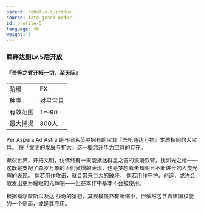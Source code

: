 ```yaml
---
parent: romulus-quirinus
source: fate-grand-order
id: profile-5
language: zh
weight: 5
---
```


### 羁绊达到Lv.5后开放

#### 『吾等之臂开拓一切，至天际』

<table>
  <tr><td>阶级</td><td>EX</td></tr>
  <tr><td>种类</td><td>对星宝具</td></tr>
  <tr><td>有效范围</td><td>1～90</td></tr>
  <tr><td>最大捕捉</td><td>800人</td></tr>
</table>


Per Aspera Ad Astra
是与同名英灵拥有的宝具『吾枪通达万物』本质相同的大宝具。
将「文明的发展与扩大」这一概念升华为宝具的存在。

撕裂世界，开拓文明，仿佛终有一天能抵达群星之宙的浪漫双臂，犹如光之枪——
这既是支配了森罗万象的人们傲慢的表现，也是梦想着未知明日不断进步的人类光辉的表现。
倘若用作攻击，就会带来巨大的破坏。
倘若用作守护、创造，或许会散发出更为耀眼的光辉吧——但在本作中基本不会被使用。

根据福尔摩斯以及达·芬奇的猜想，其规模虽然有所缩小，但依然包含着建国权能的一个侧面，或是其应用。
